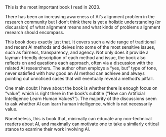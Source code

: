 <!-- 2023-the-alignment-problem -->

This is the most important book I read in 2023.

There has been an increasing awareness of AI’s alignment problem in the research community but I don’t think there is yet a holistic understanding (or discussion) of what alignment means and what kinds of problems alignment research should encompass.

This book does exactly just that. It covers such a wide range of traditional and recent AI methods and delves into some of the most sensitive issues, such as fairness, transparency, and agency. Not only does it provide a layman-friendly description of each method and issue, the book also reflects on and questions each approach, often via a discussion with the related AI researchers. The author often employs a “yes, but” type of tone, never satisfied with how good an AI method can achieve and always pointing out unnoticed cases that will eventually reveal a method’s pitfall.

One main doubt I have about the book is whether there is enough focus on “value”, which is right there in the book’s subtitle (“How can Artificial Intelligence Learn Human Values?”). The majority of the discussions seem to ask whether AI can learn human intelligence, which is not necessarily value.

Nonetheless, this is book that, minimally can educate any non-technical readers about AI, and maximally can motivate one to take a similarly critical stance to examine their work involving AI.